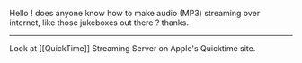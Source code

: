 Hello !
does anyone know how to make audio  (MP3) streaming over internet, like those jukeboxes out there ?
thanks.

----

Look at [[QuickTime]] Streaming Server on Apple's Quicktime site.